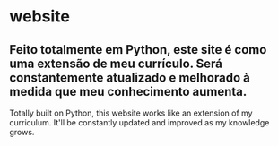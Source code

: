 # website
 
Feito totalmente em Python, este site é como uma extensão de meu currículo. Será constantemente atualizado e melhorado à medida que meu conhecimento aumenta.
---
Totally built on Python, this website works like an extension of my curriculum. It'll be constantly updated and improved as my knowledge grows.